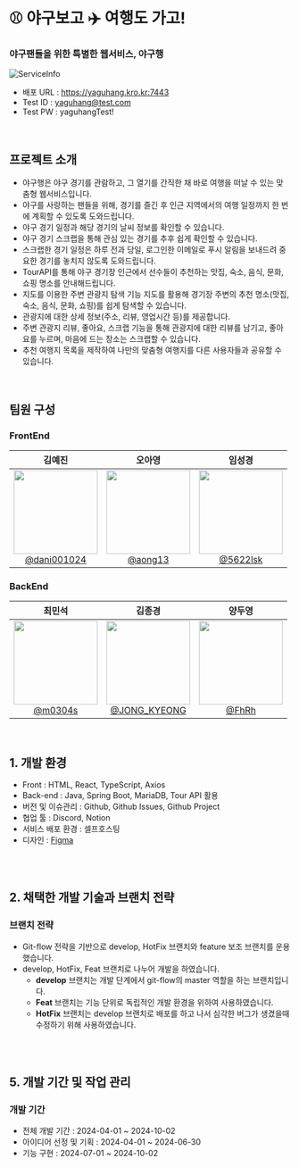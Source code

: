 # ⚾ 야구보고 ✈️ 여행도 가고!  
### **야구팬들을 위한 특별한 웹서비스, 야구행**


![ServiceInfo](https://github.com/user-attachments/assets/3589ee2f-1e58-4de5-a78c-75a67a085273)


- 배포 URL : https://yaguhang.kro.kr:7443
- Test ID : yaguhang@test.com
- Test PW : yaguhangTest!

<br>

## 프로젝트 소개

- 야구행은 야구 경기를 관람하고, 그 열기를 간직한 채 바로 여행을 떠날 수 있는 맞춤형 웹서비스입니다.
- 야구를 사랑하는 팬들을 위해, 경기를 즐긴 후 인근 지역에서의 여행 일정까지 한 번에 계획할 수 있도록 도와드립니다.
- 야구 경기 일정과 해당 경기의 날씨 정보를 확인할 수 있습니다.
- 야구 경기 스크랩을 통해 관심 있는 경기를 추후 쉽게 확인할 수 있습니다.
- 스크랩한 경기 일정은 하루 전과 당일, 로그인한 이메일로 푸시 알림을 보내드려 중요한 경기를 놓치지 않도록 도와드립니다.
- TourAPI를 통해 야구 경기장 인근에서 선수들이 추천하는 맛집, 숙소, 음식, 문화, 쇼핑 명소를 안내해드립니다.
- 지도를 이용한 주변 관광지 탐색 기능 지도를 활용해 경기장 주변의 추천 명소(맛집, 숙소, 음식, 문화, 쇼핑)를 쉽게 탐색할 수 있습니다.
- 관광지에 대한 상세 정보(주소, 리뷰, 영업시간 등)를 제공합니다.
- 주변 관광지 리뷰, 좋아요, 스크랩 기능을 통해 관광지에 대한 리뷰를 남기고, 좋아요를 누르며, 마음에 드는 장소는 스크랩할 수 있습니다.
- 추천 여행지 목록을 제작하여 나만의 맞춤형 여행지를 다른 사용자들과 공유할 수 있습니다.

<br>

## 팀원 구성
### FrontEnd
<div align="center">

| **김예진** | **오아영** | **임성경** |
| :------: |  :------: | :------: |
| [<img src="https://avatars.githubusercontent.com/u/77667199?v=4" height=150 width=150> <br/> @dani001024](https://github.com/dani001024) | [<img src="https://avatars.githubusercontent.com/u/110577667?v=4" height=150 width=150> <br/> @aong13](https://github.com/aong13) | [<img src="https://avatars.githubusercontent.com/u/131395142?v=4" height=150 width=150> <br/> @5622lsk](https://github.com/5622lsk) |

</div>


### BackEnd
<div align="center">

| **최민석** | **김종경** | **양두영** |
| :------: |  :------: | :------: |
| [<img src="https://avatars.githubusercontent.com/u/120546936?v=4" height=150 width=150> <br/> @m0304s](https://github.com/m0304s) | [<img src="https://avatars.githubusercontent.com/u/111286262?v=4" height=150 width=150> <br/> @JONG_KYEONG](https://github.com/JONG-KYEONG) | [<img src="https://avatars.githubusercontent.com/u/48638700?v=4" height=150 width=150> <br/> @FhRh](https://github.com/FhRh) |

</div>


<br>

## 1. 개발 환경

- Front : HTML, React, TypeScript, Axios
- Back-end : Java, Spring Boot, MariaDB, Tour API 활용
- 버전 및 이슈관리 : Github, Github Issues, Github Project
- 협업 툴 : Discord, Notion
- 서비스 배포 환경 : 셀프호스팅
- 디자인 : [Figma](https://www.figma.com/file/fAisC2pEKzxTOzet9CfqML/README(oh-my-code)?node-id=39%3A1814)
<br>

<br>

## 2. 채택한 개발 기술과 브랜치 전략
### 브랜치 전략

- Git-flow 전략을 기반으로 develop, HotFix 브랜치와 feature 보조 브랜치를 운용했습니다.
- develop, HotFix, Feat 브랜치로 나누어 개발을 하였습니다.
    - **develop** 브랜치는 개발 단계에서 git-flow의 master 역할을 하는 브랜치입니다.
    - **Feat** 브랜치는 기능 단위로 독립적인 개발 환경을 위하여 사용하였습니다.
    - **HotFix** 브랜치는 develop 브랜치로 배포를 하고 나서 심각한 버그가 생겼을때 수정하기 위해 사용하였습니다.

<br>

<br>

## 5. 개발 기간 및 작업 관리

### 개발 기간
- 전체 개발 기간 : 2024-04-01 ~ 2024-10-02
- 아이디어 선정 및 기획 : 2024-04-01 ~ 2024-06-30
- 기능 구현 : 2024-07-01 ~ 2024-10-02

<br>
